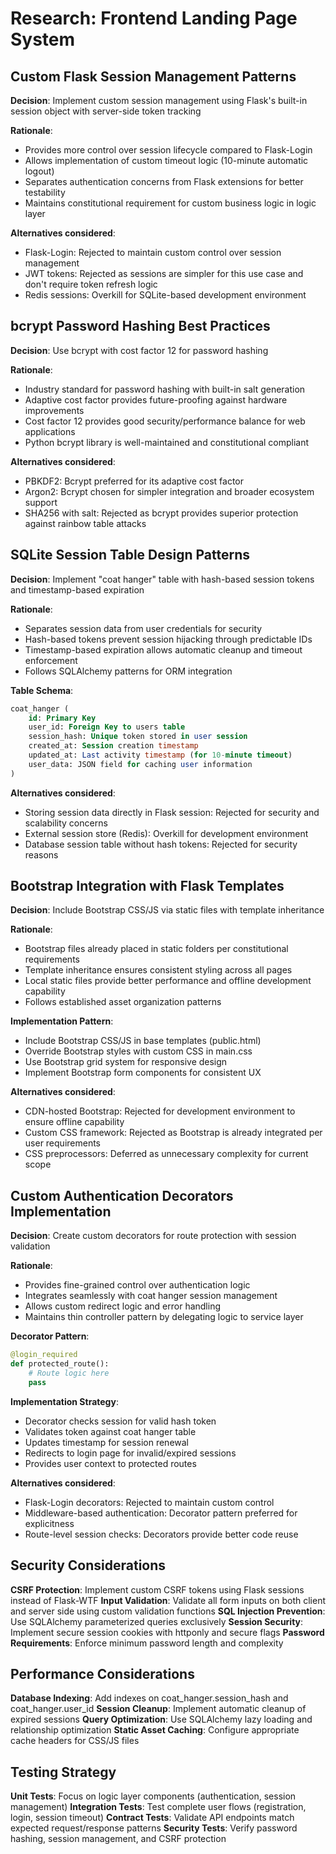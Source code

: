 # Research: Frontend Landing Page System

## Custom Flask Session Management Patterns

**Decision**: Implement custom session management using Flask's built-in session object with server-side token tracking

**Rationale**: 
- Provides more control over session lifecycle compared to Flask-Login
- Allows implementation of custom timeout logic (10-minute automatic logout)
- Separates authentication concerns from Flask extensions for better testability
- Maintains constitutional requirement for custom business logic in logic layer

**Alternatives considered**: 
- Flask-Login: Rejected to maintain custom control over session management
- JWT tokens: Rejected as sessions are simpler for this use case and don't require token refresh logic
- Redis sessions: Overkill for SQLite-based development environment

## bcrypt Password Hashing Best Practices

**Decision**: Use bcrypt with cost factor 12 for password hashing

**Rationale**:
- Industry standard for password hashing with built-in salt generation
- Adaptive cost factor provides future-proofing against hardware improvements
- Cost factor 12 provides good security/performance balance for web applications
- Python bcrypt library is well-maintained and constitutional compliant

**Alternatives considered**:
- PBKDF2: Bcrypt preferred for its adaptive cost factor
- Argon2: Bcrypt chosen for simpler integration and broader ecosystem support
- SHA256 with salt: Rejected as bcrypt provides superior protection against rainbow table attacks

## SQLite Session Table Design Patterns

**Decision**: Implement "coat hanger" table with hash-based session tokens and timestamp-based expiration

**Rationale**:
- Separates session data from user credentials for security
- Hash-based tokens prevent session hijacking through predictable IDs
- Timestamp-based expiration allows automatic cleanup and timeout enforcement
- Follows SQLAlchemy patterns for ORM integration

**Table Schema**:
```sql
coat_hanger (
    id: Primary Key
    user_id: Foreign Key to users table
    session_hash: Unique token stored in user session
    created_at: Session creation timestamp
    updated_at: Last activity timestamp (for 10-minute timeout)
    user_data: JSON field for caching user information
)
```

**Alternatives considered**:
- Storing session data directly in Flask session: Rejected for security and scalability concerns
- External session store (Redis): Overkill for development environment
- Database session table without hash tokens: Rejected for security reasons

## Bootstrap Integration with Flask Templates

**Decision**: Include Bootstrap CSS/JS via static files with template inheritance

**Rationale**:
- Bootstrap files already placed in static folders per constitutional requirements
- Template inheritance ensures consistent styling across all pages
- Local static files provide better performance and offline development capability
- Follows established asset organization patterns

**Implementation Pattern**:
- Include Bootstrap CSS/JS in base templates (public.html)
- Override Bootstrap styles with custom CSS in main.css
- Use Bootstrap grid system for responsive design
- Implement Bootstrap form components for consistent UX

**Alternatives considered**:
- CDN-hosted Bootstrap: Rejected for development environment to ensure offline capability
- Custom CSS framework: Rejected as Bootstrap is already integrated per user requirements
- CSS preprocessors: Deferred as unnecessary complexity for current scope

## Custom Authentication Decorators Implementation

**Decision**: Create custom decorators for route protection with session validation

**Rationale**:
- Provides fine-grained control over authentication logic
- Integrates seamlessly with coat hanger session management
- Allows custom redirect logic and error handling
- Maintains thin controller pattern by delegating logic to service layer

**Decorator Pattern**:
```python
@login_required
def protected_route():
    # Route logic here
    pass
```

**Implementation Strategy**:
- Decorator checks session for valid hash token
- Validates token against coat hanger table
- Updates timestamp for session renewal
- Redirects to login page for invalid/expired sessions
- Provides user context to protected routes

**Alternatives considered**:
- Flask-Login decorators: Rejected to maintain custom control
- Middleware-based authentication: Decorator pattern preferred for explicitness
- Route-level session checks: Decorators provide better code reuse

## Security Considerations

**CSRF Protection**: Implement custom CSRF tokens using Flask sessions instead of Flask-WTF
**Input Validation**: Validate all form inputs on both client and server side using custom validation functions
**SQL Injection Prevention**: Use SQLAlchemy parameterized queries exclusively
**Session Security**: Implement secure session cookies with httponly and secure flags
**Password Requirements**: Enforce minimum password length and complexity

## Performance Considerations

**Database Indexing**: Add indexes on coat_hanger.session_hash and coat_hanger.user_id
**Session Cleanup**: Implement automatic cleanup of expired sessions
**Query Optimization**: Use SQLAlchemy lazy loading and relationship optimization
**Static Asset Caching**: Configure appropriate cache headers for CSS/JS files

## Testing Strategy

**Unit Tests**: Focus on logic layer components (authentication, session management)
**Integration Tests**: Test complete user flows (registration, login, session timeout)
**Contract Tests**: Validate API endpoints match expected request/response patterns
**Security Tests**: Verify password hashing, session management, and CSRF protection